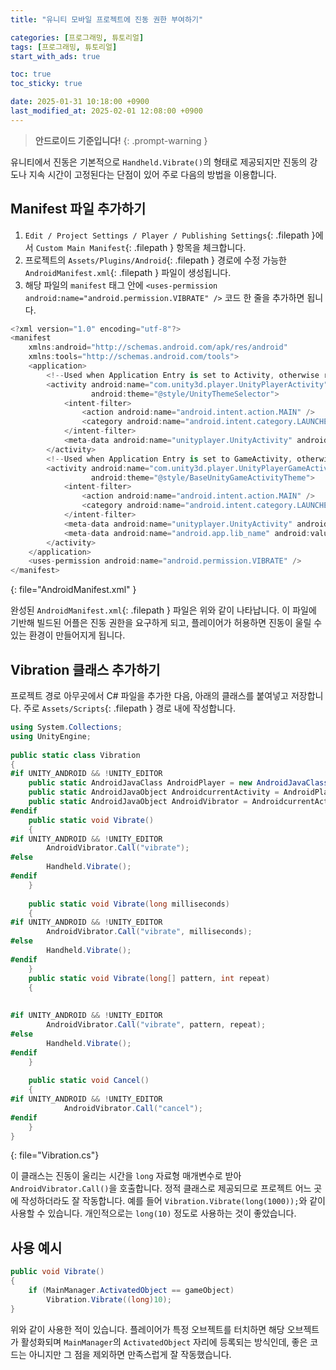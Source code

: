 ```yaml
---
title: "유니티 모바일 프로젝트에 진동 권한 부여하기"

categories: [프로그래밍, 튜토리얼]
tags: [프로그래밍, 튜토리얼]
start_with_ads: true

toc: true
toc_sticky: true

date: 2025-01-31 10:18:00 +0900
last_modified_at: 2025-02-01 12:08:00 +0900
---
```


> **안드로이드 기준입니다!**
{: .prompt-warning }

유니티에서 진동은 기본적으로 `Handheld.Vibrate()`의 형태로 제공되지만 진동의 강도나 지속 시간이 고정된다는 단점이 있어 주로 다음의 방법을 이용합니다.

## **Manifest 파일 추가하기**

1. `Edit / Project Settings / Player / Publishing Settings`{: .filepath }에서  `Custom Main Manifest`{: .filepath } 항목을 체크합니다.
2. 프로젝트의 `Assets/Plugins/Android`{: .filepath } 경로에 수정 가능한 `AndroidManifest.xml`{: .filepath } 파일이 생성됩니다.
3. 해당 파일의 `manifest` 태그 안에 `<uses-permission android:name="android.permission.VIBRATE" />` 코드 한 줄을 추가하면 됩니다.

```cs
<?xml version="1.0" encoding="utf-8"?>
<manifest
    xmlns:android="http://schemas.android.com/apk/res/android"
    xmlns:tools="http://schemas.android.com/tools">
    <application>
        <!--Used when Application Entry is set to Activity, otherwise remove this activity block-->
        <activity android:name="com.unity3d.player.UnityPlayerActivity"
                  android:theme="@style/UnityThemeSelector">
            <intent-filter>
                <action android:name="android.intent.action.MAIN" />
                <category android:name="android.intent.category.LAUNCHER" />
            </intent-filter>
            <meta-data android:name="unityplayer.UnityActivity" android:value="true" />
        </activity>
        <!--Used when Application Entry is set to GameActivity, otherwise remove this activity block-->
        <activity android:name="com.unity3d.player.UnityPlayerGameActivity"
                  android:theme="@style/BaseUnityGameActivityTheme">
            <intent-filter>
                <action android:name="android.intent.action.MAIN" />
                <category android:name="android.intent.category.LAUNCHER" />
            </intent-filter>
            <meta-data android:name="unityplayer.UnityActivity" android:value="true" />
            <meta-data android:name="android.app.lib_name" android:value="game" />
        </activity>
    </application>
    <uses-permission android:name="android.permission.VIBRATE" />
</manifest>
```
{: file="AndroidManifest.xml" }

완성된 `AndroidManifest.xml`{: .filepath } 파일은 위와 같이 나타납니다. 이 파일에 기반해 빌드된 어플은 진동 권한을 요구하게 되고, 플레이어가 허용하면 진동이 울릴 수 있는 환경이 만들어지게 됩니다.

## **Vibration 클래스 추가하기**

프로젝트 경로 아무곳에서 C# 파일을 추가한 다음, 아래의 클래스를 붙여넣고 저장합니다. 주로 `Assets/Scripts`{: .filepath } 경로 내에 작성합니다.

```cs
using System.Collections;
using UnityEngine;
 
public static class Vibration
{
#if UNITY_ANDROID && !UNITY_EDITOR
    public static AndroidJavaClass AndroidPlayer = new AndroidJavaClass("com.unity3d.player.UnityPlayer");
    public static AndroidJavaObject AndroidcurrentActivity = AndroidPlayer.GetStatic<AndroidJavaObject>("currentActivity");
    public static AndroidJavaObject AndroidVibrator = AndroidcurrentActivity.Call<AndroidJavaObject>("getSystemService", "vibrator");
#endif
    public static void Vibrate()
    {
#if UNITY_ANDROID && !UNITY_EDITOR
        AndroidVibrator.Call("vibrate");
#else
        Handheld.Vibrate();
#endif
    }
 
    public static void Vibrate(long milliseconds)
    {
#if UNITY_ANDROID && !UNITY_EDITOR
        AndroidVibrator.Call("vibrate", milliseconds);
#else
        Handheld.Vibrate();
#endif
    }
    public static void Vibrate(long[] pattern, int repeat)
    {
 
 
#if UNITY_ANDROID && !UNITY_EDITOR
        AndroidVibrator.Call("vibrate", pattern, repeat);
#else
        Handheld.Vibrate();
#endif
    }
 
    public static void Cancel()
    {
#if UNITY_ANDROID && !UNITY_EDITOR
            AndroidVibrator.Call("cancel");
#endif
    }
}
```
{: file="Vibration.cs"}

이 클래스는 진동이 울리는 시간을 `long` 자료형 매개변수로 받아 `AndroidVibrator.Call()`을 호출합니다. 정적 클래스로 제공되므로 프로젝트 어느 곳에 작성하더라도 잘 작동합니다. 예를 들어 `Vibration.Vibrate(long(1000));`와 같이 사용할 수 있습니다. 개인적으로는 `long(10)` 정도로 사용하는 것이 좋았습니다.

## **사용 예시**

```cs
public void Vibrate()
{
    if (MainManager.ActivatedObject == gameObject)
        Vibration.Vibrate((long)10);
}
```

위와 같이 사용한 적이 있습니다. 플레이어가 특정 오브젝트를 터치하면 해당 오브젝트가 활성화되며 `MainManager`의 `ActivatedObject` 자리에 등록되는 방식인데, 좋은 코드는 아니지만 그 점을 제외하면 만족스럽게 잘 작동했습니다.